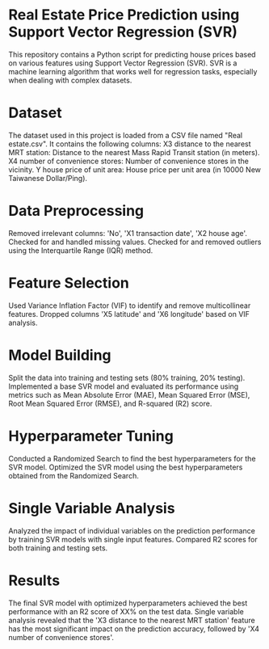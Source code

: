 # Real Estate Price Prediction using Support Vector Regression (SVR)
This repository contains a Python script for predicting house prices based on various features using Support Vector Regression (SVR). SVR is a machine learning algorithm that works well for regression tasks, especially when dealing with complex datasets.
# Dataset
The dataset used in this project is loaded from a CSV file named "Real estate.csv". It contains the following columns:
X3 distance to the nearest MRT station: Distance to the nearest Mass Rapid Transit station (in meters).
X4 number of convenience stores: Number of convenience stores in the vicinity.
Y house price of unit area: House price per unit area (in 10000 New Taiwanese Dollar/Ping).
# Data Preprocessing
Removed irrelevant columns: 'No', 'X1 transaction date', 'X2 house age'.
Checked for and handled missing values.
Checked for and removed outliers using the Interquartile Range (IQR) method.
# Feature Selection
Used Variance Inflation Factor (VIF) to identify and remove multicollinear features.
Dropped columns 'X5 latitude' and 'X6 longitude' based on VIF analysis.
# Model Building
Split the data into training and testing sets (80% training, 20% testing).
Implemented a base SVR model and evaluated its performance using metrics such as Mean Absolute Error (MAE), Mean Squared Error (MSE), Root Mean Squared Error (RMSE), and R-squared (R2) score.
# Hyperparameter Tuning
Conducted a Randomized Search to find the best hyperparameters for the SVR model.
Optimized the SVR model using the best hyperparameters obtained from the Randomized Search.
# Single Variable Analysis
Analyzed the impact of individual variables on the prediction performance by training SVR models with single input features.
Compared R2 scores for both training and testing sets.
# Results
The final SVR model with optimized hyperparameters achieved the best performance with an R2 score of XX% on the test data.
Single variable analysis revealed that the 'X3 distance to the nearest MRT station' feature has the most significant impact on the prediction accuracy, followed by 'X4 number of convenience stores'.
